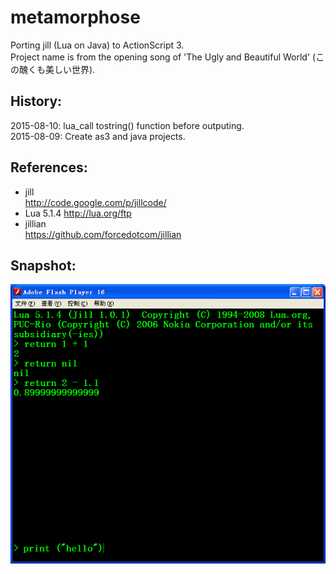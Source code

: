 ﻿# metamorphose
Porting jill (Lua on Java) to ActionScript 3.   
Project name is from the opening song of 'The Ugly and Beautiful World' (この醜くも美しい世界).   

## History:  
2015-08-10: lua_call tostring() function before outputing.    
2015-08-09: Create as3 and java projects.    

## References:  
* jill  
http://code.google.com/p/jillcode/  
* Lua 5.1.4
http://lua.org/ftp  
* jillian  
https://github.com/forcedotcom/jillian  

## Snapshot:  
![Snapshot](/snapshot/launcher_001.png)  
